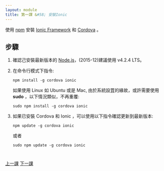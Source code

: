 ```yaml
---
layout: module
title: 第一課 &#58; 安裝Ionic
---
```

使用 [npm](https://www.npmjs.com/) 安裝 [Ionic Framework](http://ionicframework.com/) 和 [Cordova](http://cordova.apache.org/) 。

## 步驟

1. 確認己安裝最新版本的 [Node.js](http://nodejs.org/)，(2015-12)建議使用 v4.2.4 LTS。

1. 在命令行模式下指令:

    ```
    npm install -g cordova ionic
    ```

    如果使用 Linux 如 Ubuntu 或是 Mac, 由於系統設罝的緣故，或許需要使用 **sudo** ，以下情況類似，不再重覆:

    ```
    sudo npm install -g cordova ionic
    ```

1. 如果已安裝 Cordova 和 Ionic ，可以使用以下指令確認更新到最新版本:

    ```
    npm update -g cordova ionic
    ```

    或者

    ```
    sudo npm update -g cordova ionic
    ```

<div class="row" style="margin-top:40px;">
<div class="col-sm-12">
<a href="index.html" class="btn btn-default"><i class="glyphicon glyphicon-chevron-left"></i> 
上一課</a>
<a href="start-node-server.html" class="btn btn-default pull-right">下一課 <i class="glyphicon 
glyphicon-chevron-right"></i></a>
</div>
</div>